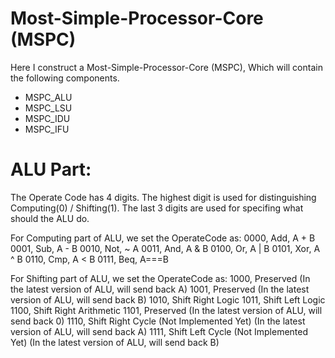 # Most-Simple-Processor-Core (MSPC)
Here I construct a Most-Simple-Processor-Core (MSPC), Which will contain the following components.
* MSPC_ALU
* MSPC_LSU
* MSPC_IDU
* MSPC_IFU

# ALU Part:
The Operate Code has 4 digits.
The highest digit is used for distinguishing Computing(0) / Shifting(1).
The last 3 digits are used for specifing what should the ALU do.

For Computing part of ALU, we set the OperateCode as:
    0000, Add, A + B
    0001, Sub, A - B
    0010, Not, ~ A
    0011, And, A & B
    0100, Or,  A | B
    0101, Xor, A ^ B
    0110, Cmp, A < B
    0111, Beq, A===B

For Shifting part of ALU, we set the OperateCode as:
    1000, Preserved (In the latest version of ALU, will send back A)
    1001, Preserved (In the latest version of ALU, will send back B)
    1010, Shift Right Logic
    1011, Shift Left Logic
    1100, Shift Right Arithmetic
    1101, Preserved (In the latest version of ALU, will send back 0)
    1110, Shift Right Cycle (Not Implemented Yet) (In the latest version of ALU, will send back A)
    1111, Shift Left Cycle (Not Implemented Yet) (In the latest version of ALU, will send back B)